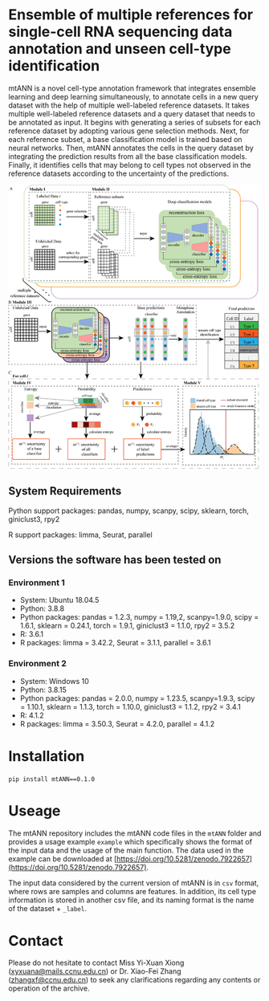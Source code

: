 # Ensemble of multiple references for single-cell RNA sequencing data annotation and unseen cell-type identification

mtANN is a novel cell-type annotation framework
that integrates ensemble learning and deep learning
simultaneously, to annotate cells in a new query dataset with the help of multiple well-labeled reference datasets. It takes multiple well-labeled reference datasets and a query dataset that needs to be annotated as input. It begins with generating a series of subsets for each reference dataset by adopting various gene selection methods. Next, for each reference subset, a base classification model is trained based on neural networks. Then, mtANN annotates the cells in the query dataset by integrating the prediction results from all the base classification models. Finally, it identifies cells that may belong to cell types not observed in the reference datasets according to the uncertainty of the predictions.

![Figure1](Figure1.png)

## System Requirements

Python support packages: pandas, numpy, scanpy, scipy, sklearn, torch, giniclust3, rpy2

R support packages: limma, Seurat, parallel

## Versions the software has been tested on

### Environment 1
- System: Ubuntu 18.04.5
- Python: 3.8.8
- Python packages: pandas = 1.2.3, numpy = 1.19,2, scanpy=1.9.0, scipy = 1.6.1, sklearn = 0.24.1, torch = 1.9.1, giniclust3 = 1.1.0, rpy2 = 3.5.2
- R: 3.6.1
- R packages: limma = 3.42.2, Seurat = 3.1.1, parallel = 3.6.1

### Environment 2
- System: Windows 10
- Python: 3.8.15
- Python packages: pandas = 2.0.0, numpy = 1.23.5, scanpy=1.9.3, scipy = 1.10.1, sklearn = 1.1.3, torch = 1.10.0, giniclust3 = 1.1.2, rpy2 = 3.4.1
- R: 4.1.2
- R packages: limma = 3.50.3, Seurat = 4.2.0, parallel = 4.1.2

# Installation

`pip install mtANN==0.1.0`

# Useage
The mtANN repository includes the mtANN code files in the `mtANN` folder and provides a usage example `example` which specifically shows the format of the input data and the usage of the main function. The data used in the example can be downloaded at [https://doi.org/10.5281/zenodo.7922657](https://doi.org/10.5281/zenodo.7922657). 

The input data considered by the current version of mtANN is in `csv` format, where rows are samples and columns are features. In addition, its cell type information is stored in another csv file, and its naming format is the name of the dataset + `_label`.

 
# Contact

Please do not hesitate to contact Miss Yi-Xuan Xiong ([xyxuana@mails.ccnu.edu.cn](xyxuana@mails.ccnu.edu.cn)) or Dr. Xiao-Fei Zhang ([zhangxf@ccnu.edu.cn](zhangxf@ccnu.edu.cn)) to seek any clarifications regarding any contents or operation of the archive.



